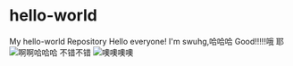 # hello-world
My hello-world Repository
Hello everyone! I'm swuhg,哈哈哈
Good!!!!!哦 耶
![啊啊哈哈哈](http://7ximdq.com1.z0.glb.clouddn.com/1480054132984.jpg?imageView2/2/w/400/format/jpg#width-164-height-122)
不错不错 ![噢噢噢噢](http://7ximdq.com1.z0.glb.clouddn.com/1480054132739.jpg?imageView2/2/w/400/format/jpg#width-234-height-147)
